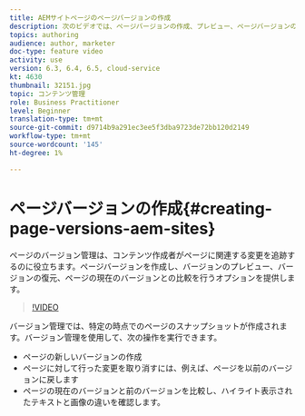 ```yaml
---
title: AEMサイトページのページバージョンの作成
description: 次のビデオでは、ページバージョンの作成、プレビュー、ページバージョンの復元、現在のページバージョンと保存済みのページバージョンとの比較方法について説明します。
topics: authoring
audience: author, marketer
doc-type: feature video
activity: use
version: 6.3, 6.4, 6.5, cloud-service
kt: 4630
thumbnail: 32151.jpg
topic: コンテンツ管理
role: Business Practitioner
level: Beginner
translation-type: tm+mt
source-git-commit: d9714b9a291ec3ee5f3dba9723de72bb120d2149
workflow-type: tm+mt
source-wordcount: '145'
ht-degree: 1%

---
```



# ページバージョンの作成{#creating-page-versions-aem-sites}

ページのバージョン管理は、コンテンツ作成者がページに関連する変更を追跡するのに役立ちます。ページバージョンを作成し、バージョンのプレビュー、バージョンの復元、ページの現在のバージョンとの比較を行うオプションを提供します。

>[!VIDEO](https://video.tv.adobe.com/v/32151?quality=9&learn=on)

バージョン管理では、特定の時点でのページのスナップショットが作成されます。バージョン管理を使用して、次の操作を実行できます。
* ページの新しいバージョンの作成
* ページに対して行った変更を取り消すには、例えば、ページを以前のバージョンに戻します
* ページの現在のバージョンと前のバージョンを比較し、ハイライト表示されたテキストと画像の違いを確認します。
